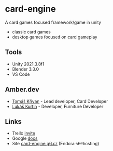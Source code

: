 # card-engine
A card games focused framework/game in unity
- classic card games
- desktop games focused on card gameplay 

## Tools
- Unity 2021.3.8f1
- Blender 3.3.0
- VS Code

## Amber.dev
- [Tomáš Křivan](https://github.com/KrivanTomas) - Lead developer, Card Developer
- [Lukáš Kurtin](https://github.com/KurtinLukas) - Developer, Furniture Developer

## Links
- Trello [invite](https://trello.com/invite/b/LDxilOwH/5070d90dac6460e89c479a0316817e5c/card-engine)
- Google [docs](https://drive.google.com/drive/folders/1xOyPgcYVkuFlv_Iy8SGFSJBVqbkxPmzL?usp=sharing)
- Site [card-engine.g6.cz](http://card-engine.g6.cz) (Endora ~~shit~~hosting)
